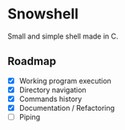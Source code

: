 # Snowshell

Small and simple shell made in C.

## Roadmap

- [x] Working program execution
- [x] Directory navigation
- [x] Commands history
- [x] Documentation / Refactoring
- [ ] Piping
